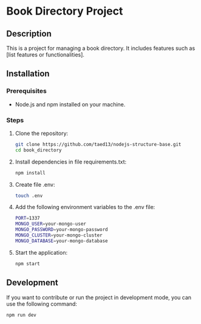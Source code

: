 # Book Directory Project

## Description

This is a project for managing a book directory. It includes features such as [list features or functionalities].

## Installation

### Prerequisites

- Node.js and npm installed on your machine.

### Steps

1. Clone the repository:

   ```bash
   git clone https://github.com/taed13/nodejs-structure-base.git
   cd book_directory
   ```

2. Install dependencies in file requirements.txt:

   ```bash
   npm install
   ```

3. Create file .env:

   ```bash
   touch .env
   ```

4. Add the following environment variables to the .env file:

   ```bash
   PORT=1337
   MONGO_USER=your-mongo-user
   MONGO_PASSWORD=your-mongo-password
   MONGO_CLUSTER=your-mongo-cluster
   MONGO_DATABASE=your-mongo-database
   ```

5. Start the application:

   ```bash
   npm start
   ```

## Development

If you want to contribute or run the project in development mode, you can use the following command:

```bash
npm run dev
```
